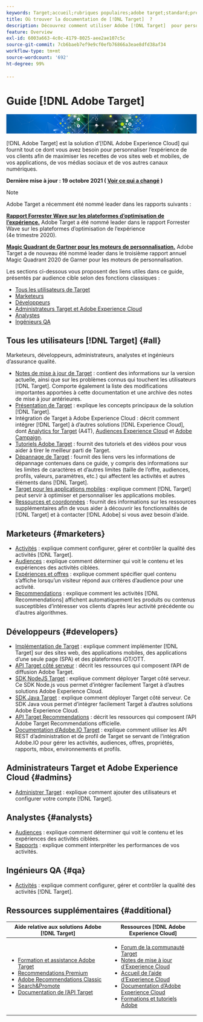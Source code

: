 ```yaml
---
keywords: Target;accueil;rubriques populaires;adobe target;standard;premium;documentation target;documentation adobe target;Creative Cloud
title: Où trouver la documentation de [!DNL Target]  ?
description: Découvrez comment utiliser Adobe [!DNL Target]  pour personnaliser l’expérience de vos clients afin de maximiser les recettes de vos sites web et mobiles, de vos applications et de vos autres canaux numériques.
feature: Overview
exl-id: 6003a663-4c0c-4179-8025-aee2ae107c5c
source-git-commit: 7cb6baeb7ef9e9cf0efb76866a3eae8dfd38af34
workflow-type: tm+mt
source-wordcount: '692'
ht-degree: 99%

---
```


# Guide [!DNL Adobe Target]

![bannière](assets/target-home-banner-simple.png)

[!DNL Adobe Target] est la solution d’[!DNL Adobe Experience Cloud] qui fournit tout ce dont vous avez besoin pour personnaliser l’expérience de vos clients afin de maximiser les recettes de vos sites web et mobiles, de vos applications, de vos médias sociaux et de vos autres canaux numériques.

**Dernière mise à jour : 19 octobre 2021 ( [Voir ce qui a changé](r-release-notes/doc-change.md) )**

>[!NOTE]
>
>Adobe Target a récemment été nommé leader dans les rapports suivants :
>
>**[Rapport Forrester Wave sur les plateformes d’optimisation de l’expérience.](https://blog.adobe.com/en/2020/11/24/adobe-named-leader-in-forrester-wave-report-experience-optimization-platforms.html)** Adobe Target a été nommé leader dans le rapport Forrester Wave sur les plateformes d’optimisation de l’expérience (4e trimestre 2020).
>
>**[Magic Quadrant de Gartner pour les moteurs de personnalisation.](https://theblog.adobe.com/adobe-again-named-leader-in-gartner-magic-quadrant-for-personalization-engines/)** Adobe Target a de nouveau été nommé leader dans le troisième rapport annuel Magic Quadrant 2020 de Garner pour les moteurs de personnalisation.

Les sections ci-dessous vous proposent des liens utiles dans ce guide, présentés par audience cible selon des fonctions classiques :

- [Tous les utilisateurs de Target](#all)
- [Marketeurs](#marketers)
- [Développeurs](#developers)
- [Administrateurs Target et Adobe Experience Cloud](#admins)
- [Analystes](#analysts)
- [Ingénieurs QA](#qa)

## Tous les utilisateurs [!DNL Target] {#all}

Marketeurs, développeurs, administrateurs, analystes et ingénieurs d’assurance qualité.

- [Notes de mise à jour de Target](r-release-notes/release-notes.md) : contient des informations sur la version actuelle, ainsi que sur les problèmes connus qui touchent les utilisateurs [!DNL Target]. Comporte également la liste des modifications importantes apportées à cette documentation et une archive des notes de mise à jour antérieures.
- [Présentation de Target](c-intro/intro.md) : explique les concepts principaux de la solution [!DNL Target].
- Intégration de Target à Adobe Experience Cloud : décrit comment intégrer [!DNL Target] à d’autres solutions [!DNL Experience Cloud], dont [Analytics for Target](/help/c-integrating-target-with-mac/a4t/a4t.md) (A4T), [Audiences Experience Cloud](/help/c-integrating-target-with-mac/mmp.md) et [Adobe Campaign](/help/c-integrating-target-with-mac/campaign-and-target.md).
- [Tutoriels Adobe Target](https://experienceleague.adobe.com/docs/target-learn/tutorials/overview.html?lang=fr) : fournit des tutoriels et des vidéos pour vous aider à tirer le meilleur parti de Target.
- [Dépannage de Target](r-troubleshooting-target/troubleshooting-target.md) : fournit des liens vers les informations de dépannage contenues dans ce guide, y compris des informations sur les limites de caractères et d’autres limites (taille de l’offre, audiences, profils, valeurs, paramètres, etc.) qui affectent les activités et autres éléments dans [!DNL Target].
- [Target pour les applications mobiles](c-target-mobile-app/target-mobile-app.md) : explique comment [!DNL Target] peut servir à optimiser et personnaliser les applications mobiles.
- [Ressources et coordonnées](cmp-resources-and-contact-information.md) : fournit des informations sur les ressources supplémentaires afin de vous aider à découvrir les fonctionnalités de [!DNL Target] et à contacter [!DNL Adobe] si vous avez besoin d’aide.

## Marketeurs {#marketers}

- [Activités](c-activities/activities.md) : explique comment configurer, gérer et contrôler la qualité des activités [!DNL Target].
- [Audiences](c-target/target.md) : explique comment déterminer qui voit le contenu et les expériences des activités ciblées.
- [Expériences et offres](c-experiences/experiences.md) : explique comment spécifier quel contenu s’affiche lorsqu’un visiteur répond aux critères d’audience pour une activité.
- [Recommendations](c-recommendations/recommendations.md) : explique comment les activités [!DNL Recommendations] affichent automatiquement les produits ou contenus susceptibles d’intéresser vos clients d’après leur activité précédente ou d’autres algorithmes.

## Développeurs {#developers}

- [Implémentation de Target](c-implementing-target/implementing-target.md) : explique comment implémenter [!DNL Target] sur des sites web, des applications mobiles, des applications d’une seule page (SPA) et des plateformes iOT/OTT.
- [API Target côté serveur](https://developers.adobetarget.com/api/delivery-api/) : décrit les ressources qui composent l’API de diffusion Adobe Target.
- [SDK NodeJS Target](https://github.com/adobe/target-nodejs-sdk) : explique comment déployer Target côté serveur. Ce SDK Node.js vous permet d’intégrer facilement Target à d’autres solutions Adobe Experience Cloud.
- [SDK Java Target](https://github.com/adobe/target-java-sdk) : explique comment déployer Target côté serveur. Ce SDK Java vous permet d’intégrer facilement Target à d’autres solutions Adobe Experience Cloud.
- [API Target Recommendations](https://developers.adobetarget.com/api/recommendations/) : décrit les ressources qui composent l’API Adobe Target Recommendations officielle.
- [Documentation d’Adobe.IO Target](https://developers.adobetarget.com/api/#introduction) : explique comment utiliser les API REST d’administration et de profil de Target se servant de l’intégration Adobe.IO pour gérer les activités, audiences, offres, propriétés, rapports, mbox, environnements et profils.

## Administrateurs Target et Adobe Experience Cloud {#admins}

- [Administrer Target](administrating-target/administrating-target.md) : explique comment ajouter des utilisateurs et configurer votre compte [!DNL Target].

## Analystes {#analysts}

- [Audiences](c-target/target.md) : explique comment déterminer qui voit le contenu et les expériences des activités ciblées.
- [Rapports](c-reports/reports.md) : explique comment interpréter les performances de vos activités.

## Ingénieurs QA {#qa}

- [Activités](c-activities/activities.md) : explique comment configurer, gérer et contrôler la qualité des activités [!DNL Target].

## Ressources supplémentaires {#additional}

| Aide relative aux solutions Adobe [!DNL Target] | Ressources [!DNL Adobe Experience Cloud] |
|--- |--- |
| <ul><li>[Formation et assistance Adobe Target](https://helpx.adobe.com/fr/support/target.html)</li><li>[Recommendations Premium](c-recommendations/recommendations.md)</li><li>[Adobe Recommendations Classic](/help/assets/adobe-recommendations-classic.pdf)</li><li>[Search&amp;Promote](https://experienceleague.adobe.com/docs/search-promote/using/sp-home.html?lang=fr)</li><li>[Documentation de l’API Target](c-implementing-target/c-api-and-sdk-overview/api-and-sdk-overview.md)</li></ul> | <ul><li>[Forum de la communauté Target](https://forums.adobe.com/community/experience-cloud/marketing-cloud/target)</li><li>[Notes de mise à jour dʼExperience Cloud](https://experienceleague.adobe.com/docs/release-notes/experience-cloud/current.html?lang=fr)</li><li>[Accueil de l’aide d’Experience Cloud](https://helpx.adobe.com/fr/support/experience-cloud.html)</li><li>[Documentation d’Adobe Experience Cloud](https://experienceleague.adobe.com/docs/experience-cloud/user-guides/home.html?lang=fr)</li><li>[Formations et tutoriels Adobe](https://helpx.adobe.com/fr/learning.html?promoid=KAUDK)</li></ul> |  |
